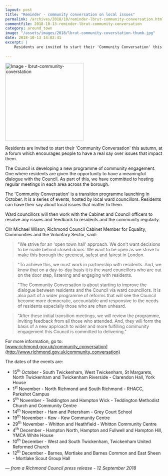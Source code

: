```yaml
---
layout: post
title: "Reminder - community conversation on local issues"
permalink: /archives/2018/10/reminder-lbrut-community-conversation.html
commentfile: 2018-10-13-reminder-lbrut-community-conversation
category: around_town
image: "/assets/images/2018/lbrut-community-coverstation-thumb.jpg"
date: 2018-10-13 14:02:41
excerpt: |
    Residents are invited to start their 'Community Conversation' this autumn, at a forum which encourages people to have a real say over issues that impact them.

---
```


<a href="/assets/images/2018/lbrut-community-coverstation.jpg" title="Click for a larger image"><img src="/assets/images/2018/lbrut-community-coverstation-thumb.jpg" width="250" alt="Image - lbrut-community-coverstation"  class="photo right"/></a>


Residents are invited to start their 'Community Conversation' this autumn, at a forum which encourages people to have a real say over issues that impact them.

The Council is developing a new programme of community engagement. One where residents are given the opportunity to have a meaningful dialogue with the Council. As part of this, we have committed to hosting regular meetings in each area across the borough.

The 'Community Conversation' is a transition programme launching in October. It is a series of events, hosted by local ward councillors. Residents can have their say about local issues that matter to them.

Ward councillors will then work with the Cabinet and Council officers to resolve any issues and feedback to residents and the community regularly.

Cllr Michael Wilson, Richmond Council Cabinet Member for Equality, Communities and the Voluntary Sector, said:

> "We strive for an 'open town hall' approach. We don't want decisions to be made behind closed doors. We want to be open as we strive to make this borough the greenest, safest and fairest in London.


> "To achieve this, we must work in partnership with residents. And, we know that on a day-to-day basis it is the ward councillors who are out on the door step, listening and engaging with residents.


> "The Community Conversation is about starting to improve the dialogue between residents and the Council via ward councillors. It is also part of a wider programme of reforms that will see the Council become more democratic, accountable and responsive to the needs of residents especially those who are often unheard.


> "After these initial transition meetings, we will review the programme, inviting feedback from all those who attended. And, they will form the basis of a new approach to wider and more fulfilling community engagement this Council is committed to delivering."


For more information, go to: [www.richmond.gov.uk/community_conversation](http://www.richmond.gov.uk/community_conversation)

The dates of the events are:

* 15<sup>th</sup> October - South Twickenham, West Twickenham, St Margarets, North Twickenham and Twickenham Riverside - Clarendon Hall, York House
* 1<sup>st</sup> November - North Richmond and South Richmond - RHACC, Parkshot Campus
* 5<sup>th</sup> November - Teddington and Hampton Wick - Teddington Methodist Church and Community Centre
* 14<sup>th</sup> November -  Ham and Petersham - Grey Court School
* 19<sup>th</sup> November - Kew - Kew Community Centre
* 29<sup>th</sup> November - Whitton and Heathfield - Whitton Community Centre
* 4<sup>th</sup> December - Hampton North, Hampton and Fullwell and Hampton Hill, YMCA White House
* 10<sup>th</sup> December - West and South Twickenham, Twickenham United Reformed Church
* 12<sup>th</sup> December - Barnes, Mortlake and Barnes Common and East Sheen - Mortlake Scout Group Hall

<cite>&mdash; from a Richmond Council press release - 12 September 2018</cite>
